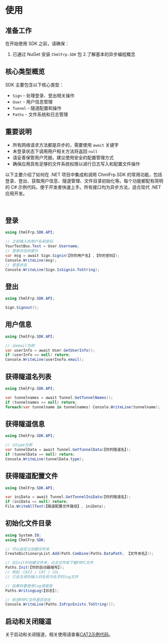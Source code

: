 ﻿# 使用

## 准备工作

在开始使用 SDK 之前，请确保：

1. 已通过 NuGet 安装 `ChmlFrp.SDK` 包
2.了解基本的异步编程概念

## 核心类型概览

SDK 主要包含以下核心类型：

- `Sign` - 处理登录、登出相关操作
- `User` - 用户信息管理
- `Tunnel` - 隧道配置和操作
- `Paths` - 文件系统和日志管理

## 重要说明

- 所有网络请求方法都是异步的，需要使用 `await` 关键字
- 未登录状态下调用用户相关方法将返回 `null`
- 请妥善保管用户凭据，建议使用安全的配置管理方式
- 确保应用具有足够的文件系统权限以进行日志写入和配置文件操作

以下主要介绍了如何在 .NET 项目中集成和调用 ChmlFrp.SDK 的常用功能，包括登录、登出、获取用户信息、隧道管理、文件目录初始化等。每个功能都配有简明的 C# 示例代码，便于开发者快速上手。所有接口均为异步方法，适合现代 .NET 应用开发。

<br/>

## 登录

```csharp
using ChmlFrp.SDK.API;

// 之前输入的用户名和密码
YourTextBox.Text = User.Username; 
// 登录状态的提示
var msg = await Sign.Signin(【你的用户名】,【你的密码】);
Console.WriteLine(msg);
// 登录状态
Console.WriteLine(Sign.IsSignin.ToString);
```

## 登出

```csharp
using ChmlFrp.SDK.API;

Sign.Signout();
```

## 用户信息

```csharp
using ChmlFrp.SDK.API;

// 以email为例
var userInfo = await User.GetUserInfo();
if (userInfo == null) return;
Console.WriteLine(userInofo.email);
```

## 获得隧道名列表

```csharp
using ChmlFrp.SDK.API;

var tunnelnames = await Tunnel.GetTunnelNames();
if (tunnelnames == null) return;
foreach(var tunnelname in tunnelnames) Console.WriteLine(tunnelname);
```

## 获得隧道信息

```csharp
using ChmlFrp.SDK.API;

// 以type为例
var tunnelData = await Tunnel.GetTunnelData(【你的隧道名】);
if (tunnelData == null) return;
Console.WriteLine(tunnelData.type);
```

## 获得隧道配置文件

```csharp
using ChmlFrp.SDK.API;

var iniData = await Tunnel.GetTunnelIniData(【你的隧道名】);
if (iniData == null) return;
File.WriteAllText(【隧道配置文件路径】, iniData);
```

## 初始化文件目录

```csharp
using System.IO;
using ChmlFrp.SDK;

// 可以自定义创建文件夹
CreateDictionaryList.Add(Path.Combine(Paths.DataPath, 【文件夹名】));

// 在Init时创建文件夹，日志文件和下载FRPC文件
Paths.Init(【你的启动器缩写】);
// 例如：CAT2 / CAT / CUL
// 它会生成你输入的名称为名字的log文件

// 如果你要使用log请使用
Paths.WritingLog(【日志】);

// 检测FRPC文件是否存在
Console.WriteLine(Paths.IsFrpcExists.ToString());
```

## 启动和关闭隧道

关于启动和关闭隧道，相关使用请查看[CAT2示例代码](https://github.com/ChmlFrp/CAT2/blob/main/cat2/Views/Pages/TunnelPage.xaml.cs)。